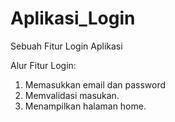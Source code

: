 # Aplikasi_Login
Sebuah Fitur Login Aplikasi

Alur Fitur Login:
1. Memasukkan email dan password
2. Memvalidasi masukan.
3. Menampilkan halaman home.

